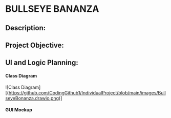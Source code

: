 # BULLSEYE BANANZA

## Description:
## Project Objective:
## UI and Logic Planning: 
#### Class Diagram
![Class Diagram][(https://github.com/CodingGithub1/IndividualProject/blob/main/images/BullseyeBonanza.drawio.png)]
#### GUI Mockup

